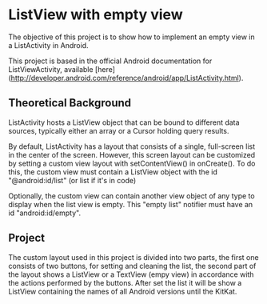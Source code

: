 ListView with empty view
=

The objective of this project is to show how to implement an empty view in a ListActivity in Android.

This project is based in the official Android documentation for ListViewActivity, available [here]
(http://developer.android.com/reference/android/app/ListActivity.html).

Theoretical Background
-

ListActivity hosts a ListView object that can be bound to different data sources, typically either an array or a Cursor holding query results.

By default, ListActivity has a layout that consists of a single, full-screen list in the center of the screen. 
However, this screen layout can be customized by setting a custom view layout with setContentView() in onCreate(). 
To do this, the custom view must contain a ListView object with the id "@android:id/list" (or list if it's in code)

Optionally, the custom view can contain another view object of any type to display when the list view is empty. 
This "empty list" notifier must have an id "android:id/empty".

Project
-

The custom layout used in this project is divided into two parts, the first one consists of two buttons, for setting 
and cleaning the list, the second part of the layout shows a ListView or a TextView (empy view) in accordance with the actions performed by the buttons. After set the list it will be show a ListView containing the names of all Android versions until the KitKat.